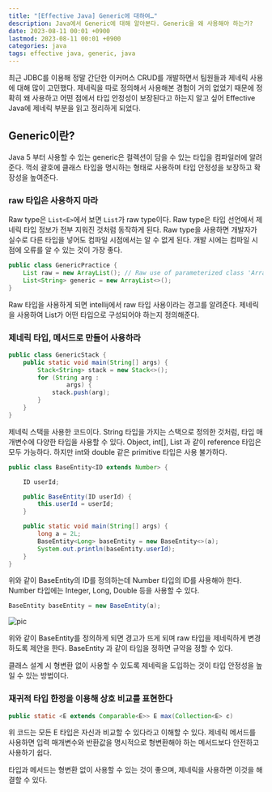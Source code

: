```yaml
---
title: "[Effective Java] Generic에 대하여…"
description: Java에서 Generic에 대해 알아본다. Generic을 왜 사용해야 하는가?
date: 2023-08-11 00:01 +0900
lastmod: 2023-08-11 00:01 +0900
categories: java
tags: effective java, generic, java
---
```


최근 JDBC를 이용해 정말 간단한 이커머스 CRUD를 개발하면서 팀원들과 제네릭 사용에 대해 많이 고민했다. 제네릭을 따로 정의해서 사용해본 경험이 거의 없었기 때문에 정확히 왜 사용하고 어떤 점에서 타입 안정성이 보장된다고 하는지 알고 싶어 Effective Java에 제네릭 부분을 읽고 정리하게 되었다.

## Generic이란?

Java 5 부터 사용할 수 있는 generic은 컬렉션이 담을 수 있는 타입을 컴파일러에 알려준다. 꺽쇠 괄호에 클래스 타입을 명시하는 형태로 사용하며 타입 안정성을 보장하고 확장성을 높여준다.

### raw 타입은 사용하지 마라

Raw type은 `List<E>`에서 보면 `List`가 raw type이다. Raw type은 타입 선언에서 제네릭 타입 정보가 전부 지워진 것처럼 동작하게 된다. Raw type을 사용하면 개발자가 실수로 다른 타입을 넣어도 컴파일 시점에서는 알 수 없게 된다. 개발 시에는 컴파일 시점에 오류를 알 수 있는 것이 가장 좋다.

```java
public class GenericPractice {
    List raw = new ArrayList(); // Raw use of parameterized class 'ArrayList'
    List<String> generic = new ArrayList<>();
}
```

Raw 타입을 사용하게 되면 intellij에서 raw 타입 사용이라는 경고를 알려준다. 제네릭을 사용하여 List가 어떤 타입으로 구성되어야 하는지 정의해준다.

### 제네릭 타입, 메서드로 만들어 사용하라

```java
public class GenericStack {
    public static void main(String[] args) {
        Stack<String> stack = new Stack<>();
        for (String arg :
                args) {
            stack.push(arg);
        }
    }
}
```

제네릭 스택을 사용한 코드이다. String 타입을 가지는 스택으로 정의한 것처럼, 타입 매개변수에 다양한 타입을 사용할 수 있다. Object, int[], List<String> 과 같이 reference 타입은 모두 가능하다. 하지만 int와 double 같은 primitive 타입은 사용 불가하다.

```java
public class BaseEntity<ID extends Number> {

    ID userId;

    public BaseEntity(ID userId) {
        this.userId = userId;
    }

    public static void main(String[] args) {
        long a = 2L;
        BaseEntity<Long> baseEntity = new BaseEntity<>(a);
        System.out.println(baseEntity.userId);
    }
}
```

위와 같이 BaseEntity의 ID를 정의하는데 Number 타입의 ID를 사용해야 한다. Number 타입에는 Integer, Long, Double 등을 사용할 수 있다.

```java
BaseEntity baseEntity = new BaseEntity(a);
```

![pic](https://github.com/nowgnas/bit2023/assets/55802893/d6dc30c3-4c46-4ea3-97e3-c17b832a0541)

위와 같이 BaseEntity를 정의하게 되면 경고가 뜨게 되며 raw 타입을 제네릭하게 변경하도록 제안을 한다. BaseEntity<Long> 과 같이 타입을 정하면 규약을 정할 수 있다.

클래스 설계 시 형변환 없이 사용할 수 있도록 제네릭을 도입하는 것이 타입 안정성을 높일 수 있는 방법이다.

### 재귀적 타입 한정을 이용해 상호 비교를 표현한다

```java
public static <E extends Comparable<E>> E max(Collection<E> c)
```

위 코드는 모든 E 타입은 자신과 비교할 수 있다라고 이해할 수 있다. 제네릭 메서드를 사용하면 입력 매개변수와 반환값을 명시적으로 형변환해야 하는 메서드보다 안전하고 사용하기 쉽다.

타입과 메서드는 형변환 없이 사용할 수 있는 것이 좋으며, 제네릭을 사용하면 이것을 해결할 수 있다.
